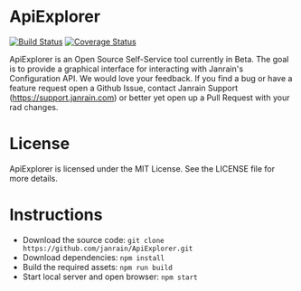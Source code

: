 # ApiExplorer

[![Build Status](https://travis-ci.com/janrain/ApiExplorer.svg?token=Hm8PR6HHS4tNshzYYwWD&branch=master)](https://travis-ci.com/janrain/ApiExplorer)
[![Coverage Status](https://coveralls.io/repos/github/janrain/ApiExplorer/badge.svg?branch=master)](https://coveralls.io/github/janrain/ApiExplorer?branch=master)

ApiExplorer is an Open Source Self-Service tool currently in Beta. The goal is to provide a graphical interface for interacting with Janrain's Configuration API. We would love your feedback. If you find a bug or have a feature request open a Github Issue, contact Janrain Support (https://support.janrain.com) or better yet open up a Pull Request with your rad changes.

# License

ApiExplorer is licensed under the MIT License. See the LICENSE file for more details.

# Instructions

* Download the source code: `git clone https://github.com/janrain/ApiExplorer.git`
* Download dependencies: `npm install`
* Build the required assets: `npm run build`
* Start local server and open browser: `npm start`
